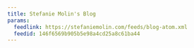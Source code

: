 ```yaml
---
title: Stefanie Molin's Blog
params:
  feedlink: https://stefaniemolin.com/feeds/blog-atom.xml
  feedid: 146f6569b905b5e98a4cd25a8c61ba44
---
```

